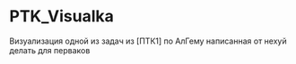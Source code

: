 # PTK_Visualka

Визуализация одной из задач из [ПТК1] по АлГему написанная от нехуй делать для перваков
